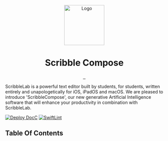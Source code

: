 <p align="center">
  <img src="https://github.com/ScribbleLabApp/ScribbleLabCLI/assets/129311622/d35ec042-0f65-4b7e-9f77-587575cfd495" alt="Logo" height="128">
  <h1 align="center">Scribble Compose</h1>
</p>

<p align="center">
  <a aria-label="Follow ScribbleLab on Github" href="https://github.com/ScribbleLabApp" target="_blank">
    <img alt="" src="https://img.shields.io/badge/Follow%20@ScribbleLabApp-black.svg?style=for-the-badge&logo=Github">
  </a>
  <a aria-label="Read the Documentation" href="scribblelabapp.github.io/docs/" target="_blank">
    <img alt="" src="https://img.shields.io/badge/Documentation-black.svg?style=for-the-badge&logo=readthedocs&logoColor=blue">
  </a>
  <a aria-label="Join the community on Discord (Soon)" href="" target="_blank">
    <img alt="" src="https://img.shields.io/badge/Join%20the%20community%20(Soon)-black.svg?style=for-the-badge&logo=Discord">
  </a>
</p>

ScribbleLab is a powerful text editor built by students, for students, written entirely and unapologetically for iOS, iPadOS and macOS. 
We are pleased to introduce 'ScribbleCompose', our new generative Artificial Intelligence software that will enhance your productivity in combination with ScribbleLab.

[![Deploy DocC](https://github.com/ScribbleLabApp/ScribbleLab-AI/actions/workflows/CI-deploy-docc.yml/badge.svg)](https://github.com/ScribbleLabApp/ScribbleLab-AI/actions/workflows/CI-deploy-docc.yml)
[![SwiftLint](https://github.com/ScribbleLabApp/ScribbleCompose/actions/workflows/CI-linting.yml/badge.svg)](https://github.com/ScribbleLabApp/ScribbleCompose/actions/workflows/CI-linting.yml)

## Table Of Contents
